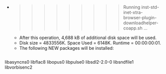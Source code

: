 * >>>>>>>>> Running inst-std-inet-xtra-browser-plugin-downloadhelper-coapp.sh ...
  * After this operation, 4,688 kB of additional disk space will be used.
  * Disk size = 4833556K. Space Used = 6148K. Runtime = 00:00:00:01.
  * The following NEW packages will be installed:
  ```bash
libasyncns0 libflac8 libopus0 libpulse0 libsdl2-2.0-0
libsndfile1 libvorbisenc2
  ```
